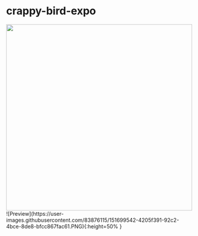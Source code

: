 # crappy-bird-expo

<img src="https://user-images.githubusercontent.com/83876115/151699542-4205f391-92c2-4bce-8de8-bfcc867fac61.PNG" height="500px"/>
![Preview](https://user-images.githubusercontent.com/83876115/151699542-4205f391-92c2-4bce-8de8-bfcc867fac61.PNG){:height=50% }
